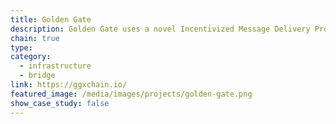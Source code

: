 ```yaml
---
title: Golden Gate
description: Golden Gate uses a novel Incentivized Message Delivery Protocol (IMDP) for efficient cross-chain communication.
chain: true
type:
category:
  - infrastructure
  - bridge
link: https://ggxchain.io/
featured_image: /media/images/projects/golden-gate.png
show_case_study: false
---
```

